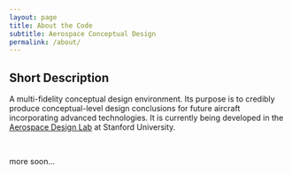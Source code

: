 ```yaml
---
layout: page
title: About the Code
subtitle: Aerospace Conceptual Design 
permalink: /about/
---
```


## Short Description

A multi-fidelity conceptual design environment. Its purpose is to credibly produce conceptual-level design conclusions for future aircraft incorporating advanced technologies. It is currently being developed in the [Aerospace Design Lab](http://adl.stanford.edu) at Stanford University.

&nbsp;


more soon...
